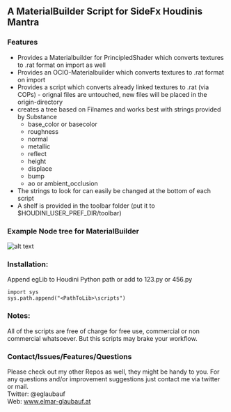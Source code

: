 
## A MaterialBuilder Script for SideFx Houdinis Mantra

### Features

- Provides a Materialbuilder for PrincipledShader which converts textures to .rat format on import as well
- Provides an OCIO-Materialbuilder which converts textures to .rat format on import
- Provides a script which converts already linked textures to .rat (via COPs) - orignal files are untouched, new files will be placed in the origin-directory
- creates a tree based on Filnames and works best with strings provided by Substance
  - base_color or basecolor
  - roughness
  - normal
  - metallic
  - reflect
  - height
  - displace
  - bump
  - ao or ambient_occlusion
- The strings to look for can easily be changed at the bottom of each script
- A shelf is provided in the toolbar folder (put it to $HOUDINI_USER_PREF_DIR/toolbar)


###  Example Node tree for MaterialBuilder


![alt text](https://raw.githubusercontent.com/eglaubauf/materialBuildMantra/master/images/Tree.png "The Tree created by one of the Scripts")

### Installation:

Append egLib to Houdini Python path or add to 123.py or 456.py

```
import sys
sys.path.append("<PathToLib>\scripts")
```

### Notes:


All of the scripts are free of charge for free use, commercial or non commercial whatsoever. 
But this scripts may brake your workflow.

### Contact/Issues/Features/Questions

Please check out my other Repos as well, they might be handy to you. For any questions and/or improvement suggestions just contact me via twitter or mail.<br>
Twitter: @eglaubauf <br>
Web: www.elmar-glaubauf.at
